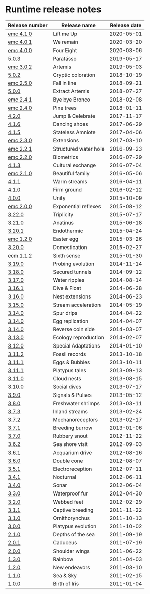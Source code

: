 # Runtime release notes

|Release number | Release name| Release date|
|---|---|---|
|[emc 4.1.0](emc4.1.0.md)| Lift me Up| 2020-05-01|
|[emc 4.0.1](emc4.0.1.md)| We remain| 2020-03-20|
|[emc 4.0.0](emc4.0.0.md)| Four Eight| 2020-03-06|
|[5.0.3](5.0.3-paratásso.md)| Paratásso| 2019-05-17|
|[emc 3.0.2](emc3.0.2-artemis.md)| Artemis| 2019-05-03|
|[5.0.2](5.0.2-cryptic-coloration.md)| Cryptic coloration| 2018-10-19|
|[emc 2.5.0](emc2.5.0-fall-in-line.md)| Fall in line| 2018-09-21|
|[5.0.0](5.0.0-extract-artemis.md)| Extract Artemis| 2018-07-27|
|[emc 2.4.1](emc2.4.1-bye-bye-bronco.md)| Bye bye Bronco| 2018-02-08|
|[emc 2.4.0](emc2.4.0-pine-trees.md)| Pine trees| 2018-01-11|
|[4.2.0](4.2.0--jump-&-celebrate.md)| Jump & Celebrate| 2017-11-17| 
|[4.1.6](4.1.6-dancing-shoes.md)| Dancing shoes| 2017-06-29| 
|[4.1.5](4.1.5-stateless-amniote.md)| Stateless Amniote| 2017-04-06| 
|[emc 2.3.0](emc2.3.0-extensions.md)| Extensions| 2017-03-10| 
|[emc 2.2.1](emc2.2.1-structued-water-hole.md)| Structured water hole| 2016-09-23| 
|[emc 2.2.0](emc2.2.0-biometrics.md)| Biometrics| 2016-07-29| 
|[4.1.3](4.1.3-cultural-exchange.md)| Cultural exchange| 2016-07-04| 
|[emc 2.1.0](emc2.1.0-beautiful-family.md)| Beautiful family| 2016-05-06| 
|[4.1.1](4.1.1-warm-streams.md)| Warm streams| 2016-04-11| 
|[4.1.0](4.1.0-firm-ground.md)| Firm ground| 2016-02-12| 
|[4.0.0](4.0.0-unity.md)| Unity| 2015-10-09| 
|[emc 2.0.0](emc2.0.0-exponential-reflexes.md)| Exponential reflexes| 2015-08-12| 
|[3.22.0](3.22.0-triplicity.md)| Triplicity| 2015-07-17| 
|[3.21.0](3.21.0-anatinus.md)| Anatinus| 2015-06-18| 
|[3.20.1](3.20.1-endothermic.md)| Endothermic| 2015-04-24| 
|[emc 1.2.0](emc1.2.0-easter-egg.md)| Easter egg| 2015-03-26| 
|[3.20.0](3.20.0-domestication.md)| Domestication| 2015-02-27| 
|[ecm 1.1.2](emc1.1.2-sixth-sense.md)| Sixth sense| 2015-01-30| 
|[3.19.0](3.19.0-probing-evolution.md)| Probing evolution| 2014-11-14| 
|[3.18.0](3.18.0-secured-tunnels.md)| Secured tunnels| 2014-09-12| 
|[3.17.0](3.17.0-water-ripples.md)| Water ripples| 2014-08-14| 
|[3.16.1](3.16.1-dive-&-float.md)| Dive & Float| 2014-06-28| 
|[3.16.0](3.16.0-nest-extensions.md)| Nest extensions| 2014-06-23| 
|[3.15.0](3.15.0-stream-acceleration.md)| Stream acceleration| 2014-05-19| 
|[3.14.0](3.14.0-spur-drips.md)| Spur drips| 2014-04-22| 
|[3.14.0](3.14.0-egg-replication.md)| Egg replication| 2014-04-07| 
|[3.14.0](3.14.0-reverse-coin-side.md)| Reverse coin side| 2014-03-07| 
|[3.13.0](3.13.0-ecology-reproduction.md)| Ecology reproduction| 2014-02-07| 
|[3.12.0](3.12.0-special-adaptations.md)| Special Adaptations| 2014-01-10| 
|[3.11.2](3.11.2-fossil-records.md)| Fossil records| 2013-10-18| 
|[3.11.1](3.11.1-eggs-&-bubbles.md)| Eggs & Bubbles| 2013-10-11| 
|[3.11.1](3.11.1-platypus-tales.md)| Platypus tales| 2013-09-13|
|[3.11.0](3.11.0-cloud-nests.md)| Cloud nests| 2013-08-15| 
|[3.10.0](3.10.0-social-dives.md)| Social dives| 2013-07-17| 
|[3.9.0](3.9.0-signals-&-pulses.md)| Signals & Pulses| 2013-05-12| 
|[3.8.0](3.8.0-freshwater-shrimps.md)| Freshwater shrimps| 2013-03-11| 
|[3.7.3](3.7.3-inland-streams.md)| Inland streams| 2013-02-24| 
|[3.7.2](3.7.2-mechanoreceptors.md)| Mechanoreceptors| 2013-02-17| 
|[3.7.1](3.7.1-breeding-burrow.md)| Breeding burrow| 2013-01-06| 
|[3.7.0](3.7.0-rubbery-snout.md)| Rubbery snout| 2012-11-22| 
|[3.6.2](3.6.2-sea-shore-visit.md)| Sea shore visit| 2012-09-03| 
|[3.6.1](3.6.1-acquarium-dive.md)| Acquarium drive| 2012-08-16| 
|[3.6.0](3.6.0-double-cone.md)| Double cone| 2012-08-07| 
|[3.5.1](3.5.1-electroreception.md)| Electroreception| 2012-07-11| 
|[3.4.1](3.4.1-nocturnal.md)| Nocturnal| 2012-06-11| 
|[3.4.0](3.4.0-sonar.md)| Sonar| 2012-06-04| 
|[3.3.0](3.3.0-waterproof-fur.md)| Waterproof fur| 2012-04-30| 
|[3.2.0](3.2.0-webbed-feet.md)| Webbed feet| 2012-02-29| 
|[3.1.1](3.1.1-captive-breeding.md)| Captive breeding| 2011-11-22| 
|[3.1.0](3.1.0-ornithorhynchus.md)| Ornithorynchus| 2011-10-13| 
|[3.0.0](3.0.0-platypus-evolution.md)| Platypus evolution| 2011-10-02 
|[2.1.0](2.1.0-depths-of-the-sea.md)| Depths of the sea| 2011-09-19| 
|[2.0.1](2.0.1-caduceus.md)| Caduceus| 2011-07-19| 
|[2.0.0](2.0.0-shoulder-wings.md)| Shoulder wings| 2011-06-22| 
|[1.3.0](1.3.0-rainbow.md)| Rainbow| 2011-04-03| 
|[1.2.0](1.2.0-new-endeavors.md)| New endeavors | 2011-03-10| 
|[1.1.0](1.1.0-sea-&-sky.md)| Sea & Sky| 2011-02-15| 
|[1.0.0](1.0.0-birth-of-iris.md)| Birth of Iris| 2011-01-04|  

